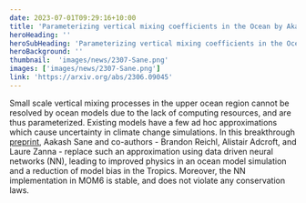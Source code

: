 ```yaml
---
date: 2023-07-01T09:29:16+10:00
title: 'Parameterizing vertical mixing coefficients in the Ocean by Akash Sane'
heroHeading: ''
heroSubHeading: 'Parameterizing vertical mixing coefficients in the Ocean'
heroBackground: ''
thumbnail:  'images/news/2307-Sane.png'
images: ['images/news/2307-Sane.png']
link: 'https://arxiv.org/abs/2306.09045'
---
```


Small scale vertical mixing processes in the upper ocean region cannot be resolved by ocean models due to the lack of computing resources, and are thus parameterized. Existing models have a few ad hoc approximations which cause uncertainty in climate change simulations. In this breakthrough [preprint](https://arxiv.org/abs/2306.09045), Aakash Sane and co-authors - Brandon Reichl, Alistair Adcroft, and Laure Zanna - replace such an approximation using data driven neural networks (NN), leading to improved physics in an ocean model simulation and a reduction of model bias in the Tropics. Moreover, the NN implementation in MOM6 is stable, and does not violate any conservation laws.
